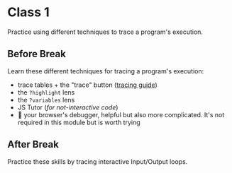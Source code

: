 # Class 1

Practice using different techniques to trace a program's execution.

## Before Break

Learn these different techniques for tracing a program's execution:

- trace tables + the "trace" button
  ([tracing guide](../just-enough-javascript/guide-tracing.mp4))
- the `?highlight` lens
- the `?variables` lens
- JS Tutor (_for not-interactive code_)
- 🐔 your browser's debugger, helpful but also more complicated. It's not
  required in this module but is worth trying

## After Break

Practice these skills by tracing interactive Input/Output loops.
